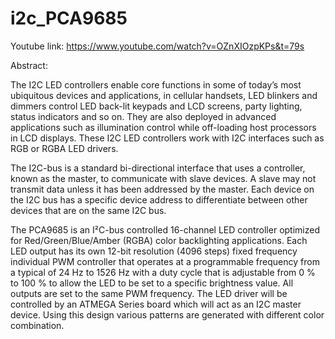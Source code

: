# i2c_PCA9685

Youtube link: https://www.youtube.com/watch?v=OZnXIOzpKPs&t=79s

Abstract:

The I2C LED controllers enable core functions in some of today’s most ubiquitous devices and
applications, in cellular handsets, LED blinkers and dimmers control LED back-lit keypads and LCD
screens, party lighting, status indicators and so on. They are also deployed in advanced applications such
as illumination control while off-loading host processors in LCD displays. These I2C LED controllers work
with I2C interfaces such as RGB or RGBA LED drivers.

The I2C-bus is a standard bi-directional interface that uses a controller, known as the master, to
communicate with slave devices. A slave may not transmit data unless it has been addressed by the
master. Each device on the I2C bus has a specific device address to differentiate between other devices
that are on the same I2C bus.

The PCA9685 is an I²C-bus controlled 16-channel LED controller optimized for Red/Green/Blue/Amber
(RGBA) color backlighting applications. Each LED output has its own 12-bit resolution (4096 steps) fixed
frequency individual PWM controller that operates at a programmable frequency from a typical of 24 Hz
to 1526 Hz with a duty cycle that is adjustable from 0 % to 100 % to allow the LED to be set to a specific
brightness value. All outputs are set to the same PWM frequency. The LED driver will be controlled by an
ATMEGA Series board which will act as an I2C master device.
Using this design various patterns are generated with different color combination.


